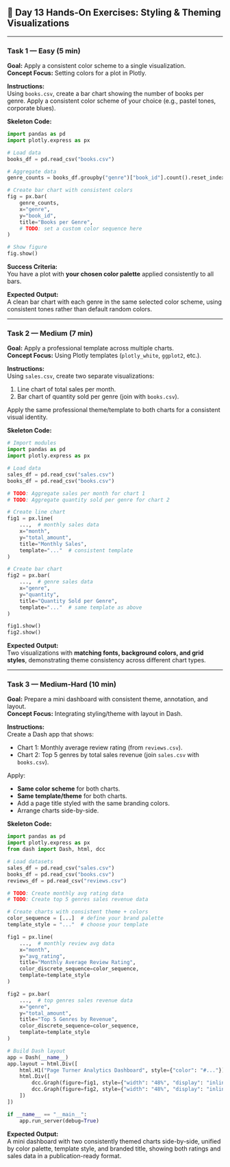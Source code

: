 ## 📝 Day 13 Hands-On Exercises: Styling & Theming Visualizations

---

### **Task 1 — Easy (5 min)**
**Goal:** Apply a consistent color scheme to a single visualization.  
**Concept Focus:** Setting colors for a plot in Plotly.  

**Instructions:**  
Using `books.csv`, create a bar chart showing the number of books per genre. Apply a consistent color scheme of your choice (e.g., pastel tones, corporate blues).  

**Skeleton Code:**
```python
import pandas as pd
import plotly.express as px

# Load data
books_df = pd.read_csv("books.csv")

# Aggregate data
genre_counts = books_df.groupby("genre")["book_id"].count().reset_index()

# Create bar chart with consistent colors
fig = px.bar(
    genre_counts,
    x="genre",
    y="book_id",
    title="Books per Genre",
    # TODO: set a custom color sequence here
)

# Show figure
fig.show()
```

**Success Criteria:**  
You have a plot with **your chosen color palette** applied consistently to all bars.

**Expected Output:**  
A clean bar chart with each genre in the same selected color scheme, using consistent tones rather than default random colors.

---

### **Task 2 — Medium (7 min)**
**Goal:** Apply a professional template across multiple charts.  
**Concept Focus:** Using Plotly templates (`plotly_white`, `ggplot2`, etc.).  

**Instructions:**  
Using `sales.csv`, create two separate visualizations:
1. Line chart of total sales per month.
2. Bar chart of quantity sold per genre (join with `books.csv`).

Apply the same professional theme/template to both charts for a consistent visual identity.

**Skeleton Code:**
```python
# Import modules
import pandas as pd
import plotly.express as px

# Load data
sales_df = pd.read_csv("sales.csv")
books_df = pd.read_csv("books.csv")

# TODO: Aggregate sales per month for chart 1
# TODO: Aggregate quantity sold per genre for chart 2

# Create line chart
fig1 = px.line(
    ...,  # monthly sales data
    x="month",
    y="total_amount",
    title="Monthly Sales",
    template="..."  # consistent template
)

# Create bar chart
fig2 = px.bar(
    ...,  # genre sales data
    x="genre",
    y="quantity",
    title="Quantity Sold per Genre",
    template="..."  # same template as above
)

fig1.show()
fig2.show()
```

**Expected Output:**  
Two visualizations with **matching fonts, background colors, and grid styles**, demonstrating theme consistency across different chart types.

---

### **Task 3 — Medium-Hard (10 min)**
**Goal:** Prepare a mini dashboard with consistent theme, annotation, and layout.  
**Concept Focus:** Integrating styling/theme with layout in Dash.  

**Instructions:**  
Create a Dash app that shows:
- Chart 1: Monthly average review rating (from `reviews.csv`).
- Chart 2: Top 5 genres by total sales revenue (join `sales.csv` with `books.csv`).

Apply:
- **Same color scheme** for both charts.
- **Same template/theme** for both charts.
- Add a page title styled with the same branding colors.
- Arrange charts side-by-side.

**Skeleton Code:**
```python
import pandas as pd
import plotly.express as px
from dash import Dash, html, dcc

# Load datasets
sales_df = pd.read_csv("sales.csv")
books_df = pd.read_csv("books.csv")
reviews_df = pd.read_csv("reviews.csv")

# TODO: Create monthly avg rating data
# TODO: Create top 5 genres sales revenue data

# Create charts with consistent theme + colors
color_sequence = [...]  # define your brand palette
template_style = "..."  # choose your template

fig1 = px.line(
    ...,  # monthly review avg data
    x="month",
    y="avg_rating",
    title="Monthly Average Review Rating",
    color_discrete_sequence=color_sequence,
    template=template_style
)

fig2 = px.bar(
    ...,  # top genres sales revenue data
    x="genre",
    y="total_amount",
    title="Top 5 Genres by Revenue",
    color_discrete_sequence=color_sequence,
    template=template_style
)

# Build Dash layout
app = Dash(__name__)
app.layout = html.Div([
    html.H1("Page Turner Analytics Dashboard", style={"color": "#..."}),  # branding color
    html.Div([
        dcc.Graph(figure=fig1, style={"width": "48%", "display": "inline-block"}),
        dcc.Graph(figure=fig2, style={"width": "48%", "display": "inline-block"}),
    ])
])

if __name__ == "__main__":
    app.run_server(debug=True)
```

**Expected Output:**  
A mini dashboard with two consistently themed charts side-by-side, unified by color palette, template style, and branded title, showing both ratings and sales data in a publication-ready format.